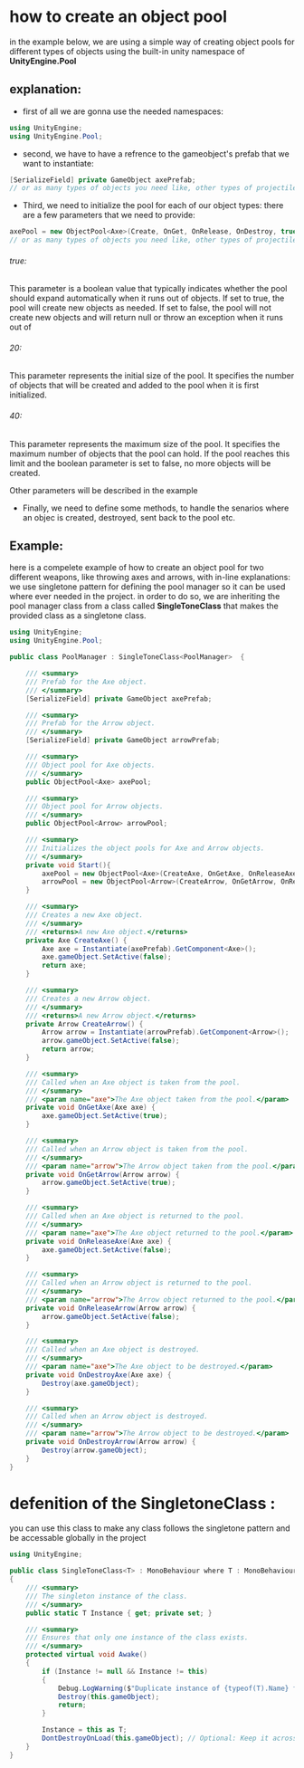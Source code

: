# how to create an object pool

in the example below, we are using a simple way of creating object pools for different types of objects using the built-in unity namespace of **UnityEngine.Pool** 

## explanation:
- first of all we are gonna use the needed namespaces:
~~~csharp
using UnityEngine;
using UnityEngine.Pool;
~~~

- second, we have to have a refrence to the gameobject's prefab that we want to instantiate:
~~~csharp
[SerializeField] private GameObject axePrefab;
// or as many types of objects you need like, other types of projectiles or enemies etc.
~~~

- Third, we need to initialize the pool for each of our object types:
there are a few parameters that we need to provide:

~~~csharp
axePool = new ObjectPool<Axe>(Create, OnGet, OnRelease, OnDestroy, true, 20, 40);
// or as many types of objects you need like, other types of projectiles or enemies etc.
~~~
###### true:
 This parameter is a boolean value that typically indicates whether the pool should expand automatically when it runs out of objects. If set to true, the pool will create new objects as needed. If set to false, the pool will not create new objects and will return null or throw an exception when it runs out of
###### 20:
 This parameter represents the initial size of the pool. It specifies the number of objects that will be created and added to the pool when it is first initialized.
###### 40:
 This parameter represents the maximum size of the pool. It specifies the maximum number of objects that the pool can hold. If the pool reaches this limit and the boolean parameter is set to false, no more objects will be created.

Other parameters will be described in the example

- Finally, we need to define some methods, to handle the senarios where an objec is created, destroyed, sent back to the pool etc.


## Example:

here is a compelete example of how to create an object pool for two different weapons, like throwing axes and arrows, with in-line explanations:
we use singletone pattern for defining the pool manager so it can be used where ever needed in the project. in order to do so, we are inheriting the pool manager class from a class called **SingleToneClass** that makes the provided class as a singletone class.

  

~~~csharp
using UnityEngine;
using UnityEngine.Pool;

public class PoolManager : SingleToneClass<PoolManager>  {

    /// <summary>
    /// Prefab for the Axe object.
    /// </summary>
    [SerializeField] private GameObject axePrefab;

    /// <summary>
    /// Prefab for the Arrow object.
    /// </summary>
    [SerializeField] private GameObject arrowPrefab;

    /// <summary>
    /// Object pool for Axe objects.
    /// </summary>
    public ObjectPool<Axe> axePool;

    /// <summary>
    /// Object pool for Arrow objects.
    /// </summary>
    public ObjectPool<Arrow> arrowPool;

    /// <summary>
    /// Initializes the object pools for Axe and Arrow objects.
    /// </summary>
    private void Start(){
        axePool = new ObjectPool<Axe>(CreateAxe, OnGetAxe, OnReleaseAxe, OnDestroyAxe, true, 20, 40);
        arrowPool = new ObjectPool<Arrow>(CreateArrow, OnGetArrow, OnReleaseArrow, OnDestroyArrow, true, 5, 10);
    }

    /// <summary>
    /// Creates a new Axe object.
    /// </summary>
    /// <returns>A new Axe object.</returns>
    private Axe CreateAxe() {
        Axe axe = Instantiate(axePrefab).GetComponent<Axe>();
        axe.gameObject.SetActive(false);
        return axe;
    }

    /// <summary>
    /// Creates a new Arrow object.
    /// </summary>
    /// <returns>A new Arrow object.</returns>
    private Arrow CreateArrow() {
        Arrow arrow = Instantiate(arrowPrefab).GetComponent<Arrow>();
        arrow.gameObject.SetActive(false);
        return arrow;
    }

    /// <summary>
    /// Called when an Axe object is taken from the pool.
    /// </summary>
    /// <param name="axe">The Axe object taken from the pool.</param>
    private void OnGetAxe(Axe axe) {
        axe.gameObject.SetActive(true);
    }

    /// <summary>
    /// Called when an Arrow object is taken from the pool.
    /// </summary>
    /// <param name="arrow">The Arrow object taken from the pool.</param>
    private void OnGetArrow(Arrow arrow) {
        arrow.gameObject.SetActive(true);
    }

    /// <summary>
    /// Called when an Axe object is returned to the pool.
    /// </summary>
    /// <param name="axe">The Axe object returned to the pool.</param>
    private void OnReleaseAxe(Axe axe) {
        axe.gameObject.SetActive(false);
    }

    /// <summary>
    /// Called when an Arrow object is returned to the pool.
    /// </summary>
    /// <param name="arrow">The Arrow object returned to the pool.</param>
    private void OnReleaseArrow(Arrow arrow) {
        arrow.gameObject.SetActive(false);
    }

    /// <summary>
    /// Called when an Axe object is destroyed.
    /// </summary>
    /// <param name="axe">The Axe object to be destroyed.</param>
    private void OnDestroyAxe(Axe axe) {
        Destroy(axe.gameObject);
    }

    /// <summary>
    /// Called when an Arrow object is destroyed.
    /// </summary>
    /// <param name="arrow">The Arrow object to be destroyed.</param>
    private void OnDestroyArrow(Arrow arrow) {
        Destroy(arrow.gameObject);
    }
}
~~~


# defenition of the SingletoneClass :
you can use this class to make any class follows the singletone pattern and be accessable globally in the project

~~~csharp
using UnityEngine;

public class SingleToneClass<T> : MonoBehaviour where T : MonoBehaviour
{
    /// <summary>
    /// The singleton instance of the class.
    /// </summary>
    public static T Instance { get; private set; }

    /// <summary>
    /// Ensures that only one instance of the class exists.
    /// </summary>
    protected virtual void Awake()
    {
        if (Instance != null && Instance != this)
        {
            Debug.LogWarning($"Duplicate instance of {typeof(T).Name} found. Destroying the new one.");
            Destroy(this.gameObject);
            return;
        }

        Instance = this as T;
        DontDestroyOnLoad(this.gameObject); // Optional: Keep it across scenes
    }
}

~~~
